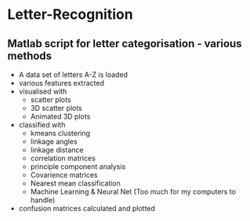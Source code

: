 # Letter-Recognition

## Matlab script for letter categorisation - various methods

- A data set of letters A-Z is loaded
- various features extracted
- visualised with
    - scatter plots
    - 3D scatter plots
    - Animated 3D plots
- classified with
    - kmeans clustering
    - linkage angles
    - linkage distance
    - correlation matrices
    - principle component analysis
    - Covarience matrices
    - Nearest mean classification
    - Machine Learning & Neural Net (Too much for my computers to handle)
- confusion matrices calculated and plotted

